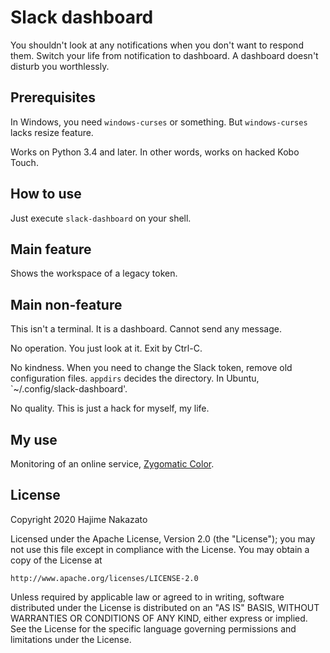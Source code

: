 # Slack dashboard

You shouldn't look at any notifications when you don't want to respond them.
Switch your life from notification to dashboard. A dashboard doesn't disturb you worthlessly. 

## Prerequisites

In Windows, you need `windows-curses` or something. But `windows-curses` lacks resize feature.

Works on Python 3.4 and later. In other words, works on hacked Kobo Touch.

## How to use

Just execute `slack-dashboard` on your shell.

## Main feature

Shows the workspace of a legacy token.

## Main non-feature

This isn't a terminal. It is a dashboard. Cannot send any message.

No operation. You just look at it. Exit by Ctrl-C.

No kindness. When you need to change the Slack token, remove old configuration files.
`appdirs` decides the directory. In Ubuntu, `~/.config/slack-dashboard'.

No quality. This is just a hack for myself, my life.

## My use

Monitoring of an online service, [Zygomatic Color](https://zm-color.com/).

## License

Copyright 2020 Hajime Nakazato

Licensed under the Apache License, Version 2.0 (the "License");
you may not use this file except in compliance with the License.
You may obtain a copy of the License at

    http://www.apache.org/licenses/LICENSE-2.0

Unless required by applicable law or agreed to in writing, software
distributed under the License is distributed on an "AS IS" BASIS,
WITHOUT WARRANTIES OR CONDITIONS OF ANY KIND, either express or implied.
See the License for the specific language governing permissions and
limitations under the License.
